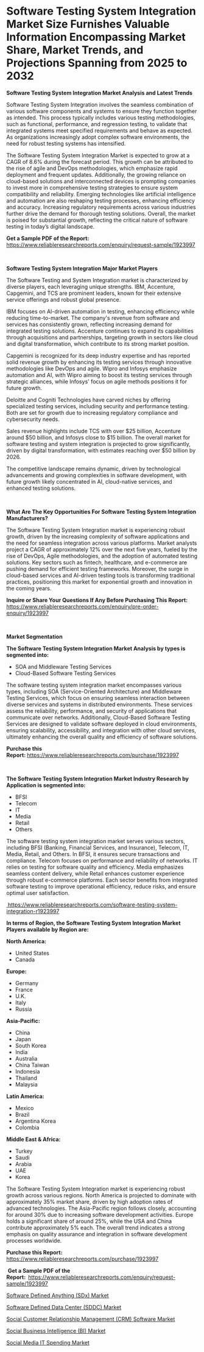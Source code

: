 <p><h1>Software Testing System Integration Market Size Furnishes Valuable Information Encompassing Market Share, Market Trends, and Projections Spanning from 2025 to 2032</h1></p><p><strong>Software Testing System Integration Market Analysis and Latest Trends</strong></p>
<p><p>Software Testing System Integration involves the seamless combination of various software components and systems to ensure they function together as intended. This process typically includes various testing methodologies, such as functional, performance, and regression testing, to validate that integrated systems meet specified requirements and behave as expected. As organizations increasingly adopt complex software environments, the need for robust testing systems has intensified.</p><p>The Software Testing System Integration Market is expected to grow at a CAGR of 8.6% during the forecast period. This growth can be attributed to the rise of agile and DevOps methodologies, which emphasize rapid deployment and frequent updates. Additionally, the growing reliance on cloud-based solutions and interconnected devices is prompting companies to invest more in comprehensive testing strategies to ensure system compatibility and reliability. Emerging technologies like artificial intelligence and automation are also reshaping testing processes, enhancing efficiency and accuracy. Increasing regulatory requirements across various industries further drive the demand for thorough testing solutions. Overall, the market is poised for substantial growth, reflecting the critical nature of software testing in today’s digital landscape.</p></p>
<p><strong>Get a Sample PDF of the Report:&nbsp;</strong> <a href="https://www.reliableresearchreports.com/enquiry/request-sample/1923997?utm_campaign=118&utm_medium=2&utm_source=Github&utm_content=ia&utm_term=14012025&utm_id=software-testing-system-integration">https://www.reliableresearchreports.com/enquiry/request-sample/1923997</a></p>
<p>&nbsp;</p>
<p><strong>Software Testing System Integration Major Market Players</strong></p>
<p><p>The Software Testing and System Integration market is characterized by diverse players, each leveraging unique strengths. IBM, Accenture, Capgemini, and TCS are prominent leaders, known for their extensive service offerings and robust global presence. </p><p>IBM focuses on AI-driven automation in testing, enhancing efficiency while reducing time-to-market. The company's revenue from software and services has consistently grown, reflecting increasing demand for integrated testing solutions. Accenture continues to expand its capabilities through acquisitions and partnerships, targeting growth in sectors like cloud and digital transformation, which contribute to its strong market position.</p><p>Capgemini is recognized for its deep industry expertise and has reported solid revenue growth by enhancing its testing services through innovative methodologies like DevOps and agile. Wipro and Infosys emphasize automation and AI, with Wipro aiming to boost its testing services through strategic alliances, while Infosys' focus on agile methods positions it for future growth.</p><p>Deloitte and Cogniti Technologies have carved niches by offering specialized testing services, including security and performance testing. Both are set for growth due to increasing regulatory compliance and cybersecurity needs.</p><p>Sales revenue highlights include TCS with over $25 billion, Accenture around $50 billion, and Infosys close to $15 billion. The overall market for software testing and system integration is projected to grow significantly, driven by digital transformation, with estimates reaching over $50 billion by 2026. </p><p>The competitive landscape remains dynamic, driven by technological advancements and growing complexities in software development, with future growth likely concentrated in AI, cloud-native services, and enhanced testing solutions.</p></p>
<p>&nbsp;</p>
<p><strong>What Are The Key Opportunities For Software Testing System Integration Manufacturers?</strong></p>
<p><p>The Software Testing System Integration market is experiencing robust growth, driven by the increasing complexity of software applications and the need for seamless integration across various platforms. Market analysts project a CAGR of approximately 12% over the next five years, fueled by the rise of DevOps, Agile methodologies, and the adoption of automated testing solutions. Key sectors such as fintech, healthcare, and e-commerce are pushing demand for efficient testing frameworks. Moreover, the surge in cloud-based services and AI-driven testing tools is transforming traditional practices, positioning this market for exponential growth and innovation in the coming years.</p></p>
<p><strong>Inquire or Share Your Questions If Any Before Purchasing This Report:</strong> <a href="https://www.reliableresearchreports.com/enquiry/pre-order-enquiry/1923997?utm_campaign=118&utm_medium=2&utm_source=Github&utm_content=ia&utm_term=14012025&utm_id=software-testing-system-integration">https://www.reliableresearchreports.com/enquiry/pre-order-enquiry/1923997</a></p>
<p>&nbsp;</p>
<p><strong>Market Segmentation</strong></p>
<p><strong>The Software Testing System Integration Market Analysis by types is segmented into:</strong></p>
<p><ul><li>SOA and Middleware Testing Services</li><li>Cloud-Based Software Testing Services</li></ul></p>
<p><p>The software testing system integration market encompasses various types, including SOA (Service-Oriented Architecture) and Middleware Testing Services, which focus on ensuring seamless interaction between diverse services and systems in distributed environments. These services assess the reliability, performance, and security of applications that communicate over networks. Additionally, Cloud-Based Software Testing Services are designed to validate software deployed in cloud environments, ensuring scalability, accessibility, and integration with other cloud services, ultimately enhancing the overall quality and efficiency of software solutions.</p></p>
<p><strong>Purchase this Report:&nbsp;</strong><a href="https://www.reliableresearchreports.com/purchase/1923997?utm_campaign=118&utm_medium=2&utm_source=Github&utm_content=ia&utm_term=14012025&utm_id=software-testing-system-integration">https://www.reliableresearchreports.com/purchase/1923997</a></p>
<p>&nbsp;</p>
<p><strong>The Software Testing System Integration Market Industry Research by Application is segmented into:</strong></p>
<p><ul><li>BFSI</li><li>Telecom</li><li>IT</li><li>Media</li><li>Retail</li><li>Others</li></ul></p>
<p><p>The software testing system integration market serves various sectors, including BFSI (Banking, Financial Services, and Insurance), Telecom, IT, Media, Retail, and Others. In BFSI, it ensures secure transactions and compliance. Telecom focuses on performance and reliability of networks. IT relies on testing for software quality and efficiency. Media emphasizes seamless content delivery, while Retail enhances customer experience through robust e-commerce platforms. Each sector benefits from integrated software testing to improve operational efficiency, reduce risks, and ensure optimal user satisfaction.</p></p>
<p><a href="https://www.reliableresearchreports.com/software-testing-system-integration-r1923997?utm_campaign=118&utm_medium=2&utm_source=Github&utm_content=ia&utm_term=14012025&utm_id=software-testing-system-integration">&nbsp;https://www.reliableresearchreports.com/software-testing-system-integration-r1923997</a></p>
<p><strong>In terms of Region, the Software Testing System Integration Market Players available by Region are:</strong></p>
<p>
    <p> <strong> North America: </strong>
        <ul>
            <li>United States</li>
            <li>Canada</li>
        </ul>
        </p> 
    <p> <strong> Europe: </strong>
        <ul>
            <li>Germany</li>
            <li>France</li>
            <li>U.K.</li>
            <li>Italy</li>
            <li>Russia</li>
        </ul>
        </p> 
    <p> <strong> Asia-Pacific: </strong>
        <ul>
            <li>China</li>
            <li>Japan</li>
            <li>South Korea</li>
            <li>India</li>
            <li>Australia</li>
            <li>China Taiwan</li>
            <li>Indonesia</li>
            <li>Thailand</li>
            <li>Malaysia</li>
        </ul>
        </p> 
    <p> <strong> Latin America: </strong>
        <ul>
            <li>Mexico</li>
            <li>Brazil</li>
            <li>Argentina Korea</li>
            <li>Colombia</li>
        </ul>
        </p> 
    <p> <strong> Middle East & Africa: </strong>
        <ul>
            <li>Turkey</li>
            <li>Saudi</li>
            <li>Arabia</li>
            <li>UAE</li>
            <li>Korea</li>
        </ul>
    </p>
    </p>
<p><p>The Software Testing System Integration market is experiencing robust growth across various regions. North America is projected to dominate with approximately 35% market share, driven by high adoption rates of advanced technologies. The Asia-Pacific region follows closely, accounting for around 30% due to increasing software development activities. Europe holds a significant share of around 25%, while the USA and China contribute approximately 5% each. The overall trend indicates a strong emphasis on quality assurance and integration in software development processes worldwide.</p></p>
<p><strong>Purchase this Report: </strong><a href="https://www.reliableresearchreports.com/purchase/1923997?utm_campaign=118&utm_medium=2&utm_source=Github&utm_content=ia&utm_term=14012025&utm_id=software-testing-system-integration">https://www.reliableresearchreports.com/purchase/1923997</a></p>
<p>&nbsp;<strong>Get a Sample PDF of the Report:&nbsp;&nbsp;</strong><a href="https://www.reliableresearchreports.com/enquiry/request-sample/1923997?utm_campaign=118&utm_medium=2&utm_source=Github&utm_content=ia&utm_term=14012025&utm_id=software-testing-system-integration">https://www.reliableresearchreports.com/enquiry/request-sample/1923997</a></p>
<p><strong></strong></p>
<p><p><a href="https://github.com/tasiahtahathorn/Market-Research-Report-List-1/blob/main/software-defined-anything-sdx-market.md?utm_campaign=118&utm_medium=2&utm_source=Github&utm_content=ia&utm_term=14012025&utm_id=software-testing-system-integration">Software Defined Anything (SDx) Market</a></p><p><a href="https://github.com/oslieselotte2192/Market-Research-Report-List-1/blob/main/software-defined-data-center-sddc-market.md?utm_campaign=118&utm_medium=2&utm_source=Github&utm_content=ia&utm_term=14012025&utm_id=software-testing-system-integration">Software Defined Data Center (SDDC) Market</a></p><p><a href="https://github.com/tambraunrue691969/Market-Research-Report-List-1/blob/main/social-customer-relationship-management-crm-software-market.md?utm_campaign=118&utm_medium=2&utm_source=Github&utm_content=ia&utm_term=14012025&utm_id=software-testing-system-integration">Social Customer Relationship Management (CRM) Software Market</a></p><p><a href="https://github.com/tona7vba/Market-Research-Report-List-1/blob/main/social-business-intelligence-bi-market.md?utm_campaign=118&utm_medium=2&utm_source=Github&utm_content=ia&utm_term=14012025&utm_id=software-testing-system-integration">Social Business Intelligence (BI) Market</a></p><p><a href="https://github.com/jeastefanowicz7816/Market-Research-Report-List-1/blob/main/social-media-it-spending-market.md?utm_campaign=118&utm_medium=2&utm_source=Github&utm_content=ia&utm_term=14012025&utm_id=software-testing-system-integration">Social Media IT Spending Market</a></p></p>